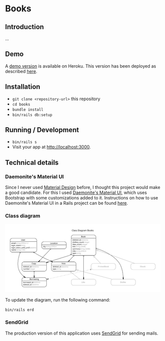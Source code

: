 # Books

## Introduction

...

## Demo

A [demo version](https://thawing-badlands-71406.herokuapp.com/) is available on Heroku. 
This version has been deployed as described [here](https://devcenter.heroku.com/articles/getting-started-with-rails5).

## Installation

- `git clone <repository-url>` this repository
- `cd books`
- `bundle install`
- `bin/rails db:setup`

## Running / Development

- `bin/rails s`
- Visit your app at [http://localhost:3000](http://localhost:3000).


## Technical details

### Daemonite's Material UI

Since I never used [Material Design](https://material.io/) before, I thought this project would make a good candidate. For this I used [Daemonite's Material UI](http://daemonite.github.io/material/), which uses Bootstrap with some customizations added to it. Instructions on how to use Daemonite's Material UI in a Rails project can be found [here](https://gist.github.com/bazzel/0226bf815c9018388ae2e7e3bc438c57).

### Class diagram

![erd.svg](docs/erd.svg)

To update the diagram, run the following command:

`bin/rails erd`

### SendGrid

The production version of this application uses [SendGrid](http://sendgrid.com) for sending mails.
